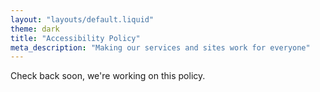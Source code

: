 ```yaml
---
layout: "layouts/default.liquid"
theme: dark
title: "Accessibility Policy"
meta_description: "Making our services and sites work for everyone"
---
```

Check back soon, we're working on this policy.
